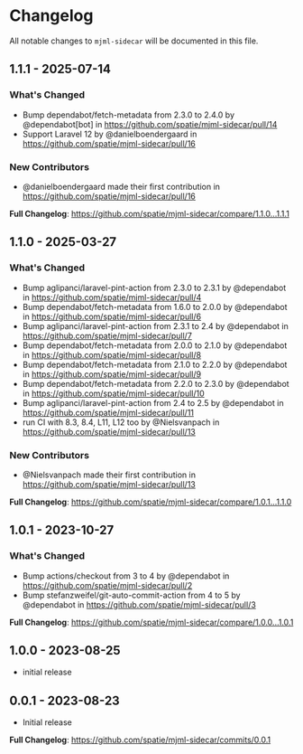 # Changelog

All notable changes to `mjml-sidecar` will be documented in this file.

## 1.1.1 - 2025-07-14

### What's Changed

* Bump dependabot/fetch-metadata from 2.3.0 to 2.4.0 by @dependabot[bot] in https://github.com/spatie/mjml-sidecar/pull/14
* Support Laravel 12 by @danielboendergaard in https://github.com/spatie/mjml-sidecar/pull/16

### New Contributors

* @danielboendergaard made their first contribution in https://github.com/spatie/mjml-sidecar/pull/16

**Full Changelog**: https://github.com/spatie/mjml-sidecar/compare/1.1.0...1.1.1

## 1.1.0 - 2025-03-27

### What's Changed

* Bump aglipanci/laravel-pint-action from 2.3.0 to 2.3.1 by @dependabot in https://github.com/spatie/mjml-sidecar/pull/4
* Bump dependabot/fetch-metadata from 1.6.0 to 2.0.0 by @dependabot in https://github.com/spatie/mjml-sidecar/pull/6
* Bump aglipanci/laravel-pint-action from 2.3.1 to 2.4 by @dependabot in https://github.com/spatie/mjml-sidecar/pull/7
* Bump dependabot/fetch-metadata from 2.0.0 to 2.1.0 by @dependabot in https://github.com/spatie/mjml-sidecar/pull/8
* Bump dependabot/fetch-metadata from 2.1.0 to 2.2.0 by @dependabot in https://github.com/spatie/mjml-sidecar/pull/9
* Bump dependabot/fetch-metadata from 2.2.0 to 2.3.0 by @dependabot in https://github.com/spatie/mjml-sidecar/pull/10
* Bump aglipanci/laravel-pint-action from 2.4 to 2.5 by @dependabot in https://github.com/spatie/mjml-sidecar/pull/11
* run CI with 8.3, 8.4, L11, L12 too by @Nielsvanpach in https://github.com/spatie/mjml-sidecar/pull/13

### New Contributors

* @Nielsvanpach made their first contribution in https://github.com/spatie/mjml-sidecar/pull/13

**Full Changelog**: https://github.com/spatie/mjml-sidecar/compare/1.0.1...1.1.0

## 1.0.1 - 2023-10-27

### What's Changed

- Bump actions/checkout from 3 to 4 by @dependabot in https://github.com/spatie/mjml-sidecar/pull/2
- Bump stefanzweifel/git-auto-commit-action from 4 to 5 by @dependabot in https://github.com/spatie/mjml-sidecar/pull/3

**Full Changelog**: https://github.com/spatie/mjml-sidecar/compare/1.0.0...1.0.1

## 1.0.0 - 2023-08-25

- initial release

## 0.0.1 - 2023-08-23

- Initial release

**Full Changelog**: https://github.com/spatie/mjml-sidecar/commits/0.0.1
